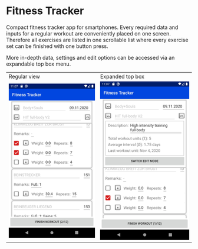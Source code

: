 # Fitness Tracker
 
Compact fitness tracker app for smartphones. Every required data and inputs for a regular workout are conveniently placed on one screen. Therefore all exercises are listed in one scrollable list where every exercise set can be finished with one button press.

More in-depth data, settings and edit options can be accessed via an expandable top box menu.

<table>
  <tr>
    <td>Regular view</td>
    <td>Expanded top box</td>
  </tr>
  <tr>
    <td><img src="app/src/main/pics/Showcase01.jpg" width=384></td>
    <td><img src="app/src/main/pics/Showcase02.jpg" width=384></td>
  </tr>
</table>
